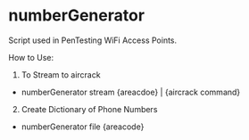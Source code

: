 # numberGenerator
Script used in PenTesting WiFi Access Points.

How to Use:
1. To Stream to aircrack
- numberGenerator stream {areacdoe} | {aircrack command}

2. Create Dictionary of Phone Numbers
- numberGenerator file {areacode}
